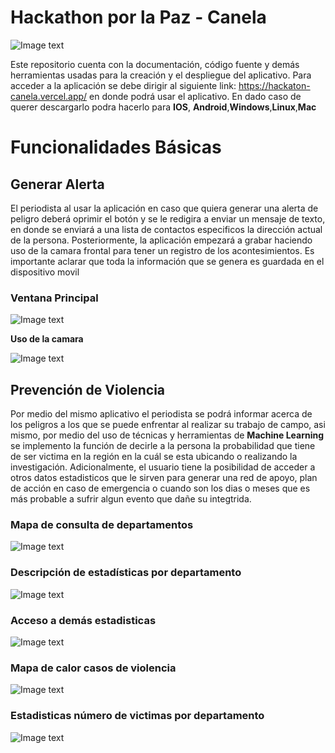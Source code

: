 # Hackathon por la Paz - Canela
![Image text](https://github.com/Jacobo4/hackaton-canela/blob/frontend/public/canelaLogo.png)

Este repositorio cuenta con la documentación, código fuente y demás herramientas usadas para la creación y el despliegue del aplicativo. Para acceder a la aplicación se debe dirigir al siguiente link: https://hackaton-canela.vercel.app/ en donde podrá usar el aplicativo. En dado caso de querer descargarlo podra hacerlo para **IOS**, **Android**,**Windows**,**Linux**,**Mac**

# Funcionalidades Básicas

## **Generar Alerta**

El periodista al usar la aplicación en caso que quiera generar una alerta de peligro deberá oprimir el botón y se le redigira a enviar un mensaje de texto, en donde se enviará a una lista de contactos especificos la dirección actual de la persona. Posteriormente, la aplicación empezará a grabar haciendo uso de la camara frontal para tener un registro de los acontesimientos. Es importante aclarar que toda la información que se genera es guardada en el dispositivo movil

### **Ventana Principal**

![Image text](https://github.com/Jacobo4/hackaton-canela/blob/frontend/public/principal.jpeg)

**Uso de la camara**

![Image text](https://github.com/Jacobo4/hackaton-canela/blob/frontend/public/camara.jpeg)

## **Prevención de Violencia**

Por medio del mismo aplicativo el periodista se podrá informar acerca de los peligros a los que se puede enfrentar al realizar su trabajo de campo, asi mismo, por medio del uso de técnicas y herramientas de **Machine Learning** se implemento la función de decirle a la persona la probabilidad que tiene de ser victima en la región en la cuál se esta ubicando o realizando la investigación. Adicionalmente, el usuario tiene la posibilidad de acceder a otros datos estadisticos que le sirven para generar una red de apoyo, plan de acción en caso de emergencia o cuando son los dias o meses que es más probable a sufrir algun evento que dañe su integtrida.

### **Mapa de consulta de departamentos**

![Image text](https://github.com/Jacobo4/hackaton-canela/blob/frontend/public/mapa.jpg)

### **Descripción de estadísticas por departamento**

![Image text](https://github.com/Jacobo4/hackaton-canela/blob/frontend/public/mapa_descripcion.jpg)

### **Acceso a demás estadisticas**

![Image text](https://github.com/Jacobo4/hackaton-canela/blob/frontend/public/mas_estadisticas.jpg)

### **Mapa de calor casos de violencia**

![Image text](https://github.com/Jacobo4/hackaton-canela/blob/frontend/public/mapa_colombia.jpg)

### **Estadisticas número de victimas por departamento**

![Image text](https://github.com/Jacobo4/hackaton-canela/blob/frontend/public/estadisticas_dep.jpg)
